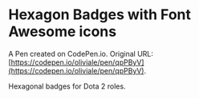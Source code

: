 # Hexagon Badges  with Font Awesome icons

A Pen created on CodePen.io. Original URL: [https://codepen.io/oliviale/pen/qpPByV](https://codepen.io/oliviale/pen/qpPByV).

Hexagonal badges for Dota 2 roles. 
